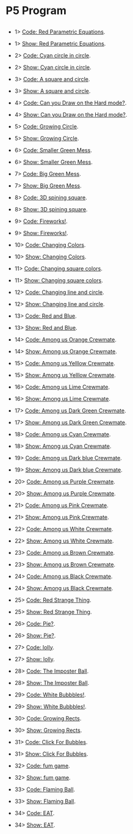 # P5 Program

##

 
- 1>    [Code: Red Parametric Equations](https://editor.p5js.org/shuhangeng/sketches/Hr0RT3hfM).
- 1>    [Show: Red Parametric Equations](https://editor.p5js.org/shuhangeng/full/Hr0RT3hfM).

- 2>    [Code: Cyan circle in circle](https://editor.p5js.org/shuhangeng/sketches/CrsdHp2v6).
- 2>    [Show: Cyan circle in circle](https://editor.p5js.org/shuhangeng/full/CrsdHp2v6).

- 3>    [Code: A square and circle](https://editor.p5js.org/shuhangeng/sketches/QKRGN7vH9).
- 3>    [Show: A square and circle](https://editor.p5js.org/shuhangeng/full/QKRGN7vH9).

- 4>    [Code: Can you Draw on the Hard mode?](https://editor.p5js.org/shuhangeng/sketches/IJotMrsKn).
- 4>    [Show: Can you Draw on the Hard mode?](https://editor.p5js.org/shuhangeng/full/IJotMrsKn).

- 5>    [Code: Growing Circle](https://editor.p5js.org/shuhangeng/sketches/JhoCbZRLh).
- 5>    [Show: Growing Circle](https://editor.p5js.org/shuhangeng/full/JhoCbZRLh).

- 6>    [Code: Smaller Green Mess](https://editor.p5js.org/shuhangeng/sketches/HXcCutgNV).
- 6>    [Show: Smaller Green Mess](https://editor.p5js.org/shuhangeng/full/HXcCutgNV).

- 7>    [Code: Big Green Mess](https://editor.p5js.org/shuhangeng/sketches/IMx5yuiaQ).
- 7>    [Show: Big Green Mess](https://editor.p5js.org/shuhangeng/full/IMx5yuiaQ).

- 8>    [Code: 3D spining square](https://editor.p5js.org/shuhangeng/sketches/xp-zD0Pkz).
- 8>    [Show: 3D spining square](https://editor.p5js.org/shuhangeng/full/xp-zD0Pkz).

- 9>    [Code: Fireworks!](https://editor.p5js.org/shuhangeng/sketches/lBlIdREEm).
- 9>    [Show: Fireworks!](https://editor.p5js.org/shuhangeng/full/lBlIdREEm).

- 10>   [Code: Changing Colors](https://editor.p5js.org/shuhangeng/sketches/Lx6KXXRj7).
- 10>   [Show: Changing Colors](https://editor.p5js.org/shuhangeng/full/Lx6KXXRj7).

- 11>   [Code: Changing square colors](https://editor.p5js.org/shuhangeng/sketches/oEIDD2oqM).
- 11>   [Show: Changing square colors](https://editor.p5js.org/shuhangeng/full/oEIDD2oqM).

- 12>   [Code: Changing line and circle](https://editor.p5js.org/shuhangeng/sketches/jqRYTlVC5).
- 12>   [Show: Changing line and circle](https://editor.p5js.org/shuhangeng/full/jqRYTlVC5).

- 13>   [Code: Red and Blue](https://editor.p5js.org/shuhangeng/sketches/jctSCJuM1).
- 13>   [Show: Red and Blue](https://editor.p5js.org/shuhangeng/full/jctSCJuM1).

- 14>   [Code: Among us Orange Crewmate](https://editor.p5js.org/shuhangeng/sketches/9-xMtSKEK).
- 14>   [Show: Among us Orange Crewmate](https://editor.p5js.org/shuhangeng/full/9-xMtSKEK).

- 15>   [Code: Among us Yelllow Crewmate](https://editor.p5js.org/shuhangeng/sketches/G5aoAP1o9).
- 15>   [Show: Among us Yelllow Crewmate](https://editor.p5js.org/shuhangeng/full/G5aoAP1o9).

- 16>   [Code: Among us Lime Crewmate](https://editor.p5js.org/shuhangeng/sketches/Xx7Bk7HMe).
- 16>   [Show: Among us Lime Crewmate](https://editor.p5js.org/shuhangeng/full/Xx7Bk7HMe).

- 17>   [Code: Among us Dark Green Crewmate](https://editor.p5js.org/shuhangeng/sketches/VygYtxV-Q).
- 17>   [Show: Among us Dark Green Crewmate](https://editor.p5js.org/shuhangeng/full/VygYtxV-Q).

- 18>   [Code: Among us Cyan Crewmate](https://editor.p5js.org/shuhangeng/sketches/QjZoNhHEW).
- 18>   [Show: Among us Cyan Crewmate](https://editor.p5js.org/shuhangeng/full/eDV8dmpaP).

- 19>   [Code: Among us Dark blue Crewmate](https://editor.p5js.org/shuhangeng/sketches/eDV8dmpaP).
- 19>   [Show: Among us Dark blue Crewmate](https://editor.p5js.org/shuhangeng/full/NfCVG6nnn).

- 20>   [Code: Among us Purple Crewmate](https://editor.p5js.org/shuhangeng/sketches/z4pFbIrvT).
- 20>   [Show: Among us Purple Crewmate](https://editor.p5js.org/shuhangeng/full/QjZoNhHEW).

- 21>   [Code: Among us Pink Crewmate](https://editor.p5js.org/shuhangeng/sketches/NfCVG6nnn).
- 21>   [Show: Among us Pink Crewmate](https://editor.p5js.org/shuhangeng/full/XPNt0gabe).

- 22>   [Code: Among us White Crewmate](https://editor.p5js.org/shuhangeng/sketches/PXjMLlS9G).
- 22>   [Show: Among us White Crewmate](https://editor.p5js.org/shuhangeng/full/PXjMLlS9G).

- 23>   [Code: Among us Brown Crewmate](https://editor.p5js.org/shuhangeng/sketches/LuTUCkeQd).
- 23>   [Show: Among us Brown Crewmate](https://editor.p5js.org/shuhangeng/full/LuTUCkeQd).

- 24>   [Code: Among us Black Crewmate](https://editor.p5js.org/shuhangeng/sketches/qCiFWUecR).
- 24>   [Show: Among us Black Crewmate](https://editor.p5js.org/shuhangeng/full/qCiFWUecR).

- 25>   [Code: Red Strange Thing](https://editor.p5js.org/shuhangeng/sketches/gRfiu_sSM).
- 25>   [Show: Red Strange Thing](https://editor.p5js.org/shuhangeng/full/gRfiu_sSM).

- 26>   [Code: Pie?](https://editor.p5js.org/shuhangeng/sketches/y9NbEwwm9).
- 26>   [Show: Pie?](https://editor.p5js.org/shuhangeng/full/y9NbEwwm9).

- 27>   [Code: lolly](https://editor.p5js.org/shuhangeng/sketches/oq8UA9BCa).
- 27>   [Show: lolly](https://editor.p5js.org/shuhangeng/full/oq8UA9BCa).

- 28>   [Code: The Imposter Ball](https://editor.p5js.org/shuhangeng/sketches/rxOwcC0ph).
- 28>   [Show: The Imposter Ball](https://editor.p5js.org/shuhangeng/full/rxOwcC0ph).

- 29>   [Code: White Bubbbles!](https://editor.p5js.org/shuhangeng/sketches/xGS1zOPP7).
- 29>   [Show: White Bubbbles!](https://editor.p5js.org/shuhangeng/full/xGS1zOPP7).

- 30>   [Code: Growing Rects](https://editor.p5js.org/shuhangeng/sketches/0y3wULj94).
- 30>   [Show: Growing Rects](https://editor.p5js.org/shuhangeng/full/0y3wULj94).
           
- 31>   [Code: Click For Bubbles](https://editor.p5js.org/shuhangeng/sketches/5ekxEh1ub).
- 31>   [Show: Click For Bubbles](https://editor.p5js.org/shuhangeng/full/5ekxEh1ub).

- 32>   [Code: fum game](https://editor.p5js.org/shuhangeng/sketches/z209nfk5c).
- 32>   [Show: fum game](https://editor.p5js.org/shuhangeng/full/z209nfk5c).

- 33>   [Code: Flaming Ball](https://editor.p5js.org/shuhangeng/sketches/nuT0Usxgo).
- 33>   [Show: Flaming Ball](https://editor.p5js.org/shuhangeng/full/nuT0Usxgo).

- 34>   [Code: EAT](https://editor.p5js.org/shuhangeng/sketches/c4ZanW3Sc).
- 34>   [Show: EAT](https://editor.p5js.org/shuhangeng/full/c4ZanW3Sc).













